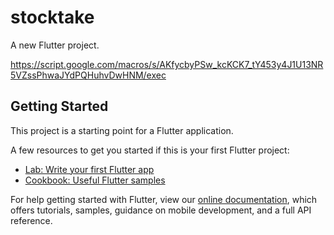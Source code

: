 # stocktake

A new Flutter project.

<https://script.google.com/macros/s/AKfycbyPSw_kcKCK7_tY453y4J1U13NR5VZssPhwaJYdPQHuhvDwHNM/exec>

## Getting Started

This project is a starting point for a Flutter application.

A few resources to get you started if this is your first Flutter project:

- [Lab: Write your first Flutter app](https://flutter.dev/docs/get-started/codelab)
- [Cookbook: Useful Flutter samples](https://flutter.dev/docs/cookbook)

For help getting started with Flutter, view our
[online documentation](https://flutter.dev/docs), which offers tutorials,
samples, guidance on mobile development, and a full API reference.
